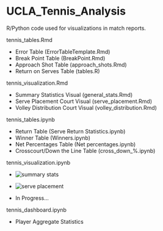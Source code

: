 # UCLA_Tennis_Analysis

R/Python code used for visualizations in match reports.

tennis_tables.Rmd
- Error Table (ErrorTableTemplate.Rmd)
- Break Point Table (BreakPoint.Rmd)
- Approach Shot Table (approach_shots.Rmd)
- Return on Serves Table (tables.R)

tennis_visualization.Rmd
- Summary Statistics Visual (general_stats.Rmd)
- Serve Placement Court Visual (serve_placement.Rmd)
- Volley Distribution Court Visual (volley_distribution.Rmd)

tennis_tables.ipynb
- Return Table (Serve Return Statistics.ipynb)
- Winner Table (Winners.ipynb)
- Net Percentages Table (Net percentages.ipynb)
- Crosscourt/Down the Line Table (cross_down_%.ipynb)

tennis_visualization.ipynb
- ![summary stats](https://github.com/shiyu-m/UCLA_Tennis_Analysis/assets/79689407/2f4425fe-ebab-4e6c-b78f-4bb3d605430d)
- ![serve placement](https://github.com/shiyu-m/UCLA_Tennis_Analysis/assets/79689407/5e1a3ff2-ff01-4187-bef4-3b28d38317b8)

- In Progress...

tennis_dashboard.ipynb
- Player Aggregate Statistics







